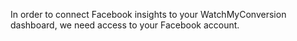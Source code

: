 <div class="small-content">
  <p>In order to connect Facebook insights to your WatchMyConversion dashboard, we need access to your Facebook account.</p>
  <fb:login-button 
    scope="public_profile,email"
    onlogin="checkLoginState();">
  </fb:login-button>
</div>